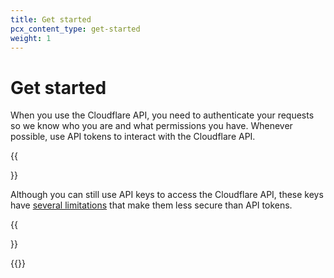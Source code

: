 ```yaml
---
title: Get started
pcx_content_type: get-started
weight: 1
---
```


# Get started

When you use the Cloudflare API, you need to authenticate your requests so we know who you are and what permissions you have. Whenever possible, use API tokens to interact with the Cloudflare API.

{{<Aside type="note">}}

Although you can still use API keys to access the Cloudflare API, these keys have [several limitations](/api/get-started/keys/#limitations) that make them less secure than API tokens.

{{</Aside>}}

{{<directory-listing>}}